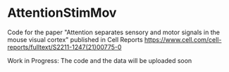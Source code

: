 # AttentionStimMov
Code for the paper "Attention separates sensory and motor signals in the mouse visual cortex" published in Cell Reports
https://www.cell.com/cell-reports/fulltext/S2211-1247(21)00775-0

Work in Progress:
The code and the data will be uploaded soon
